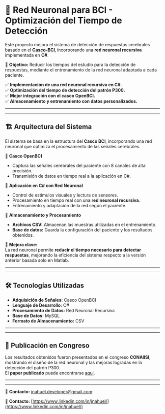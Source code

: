 # 🧠 Red Neuronal para BCI - Optimización del Tiempo de Detección  

Este proyecto mejora el sistema de detección de respuestas cerebrales basado en el **[Casco-BCI](https://github.com/jnahuel-developer/Casco-BCI)**, incorporando una **red neuronal recursiva** implementada en **C#**.  

📌 **Objetivo:** Reducir los tiempos del estudio para la detección de respuestas, mediante el entrenamiento de la red neuronal adaptada a cada paciente.  

✅ **Implementación de una red neuronal recursiva en C#.**  
✅ **Optimización del tiempo de detección del patrón P300.**  
✅ **Mejor integración con el casco OpenBCI.**  
✅ **Almacenamiento y entrenamiento con datos personalizados.**  


---
---


## 🏗️ Arquitectura del Sistema  

El sistema se basa en la estructura del **Casco BCI**, incorporando una red neuronal que optimiza el procesamiento de las señales cerebrales.  

🔹 **Casco OpenBCI**  
- Captura las señales cerebrales del paciente con 8 canales de alta precisión.  
- Transmisión de datos en tiempo real a la aplicación en C#.  

🔹 **Aplicación en C# con Red Neuronal**  
- Control de estímulos visuales y lectura de sensores.  
- Procesamiento en tiempo real con una **red neuronal recursiva**.  
- Entrenamiento y adaptación de la red según el paciente.  

🔹 **Almacenamiento y Procesamiento**  
- **Archivos CSV:** Almacenan las muestras utilizadas en el entrenamiento.  
- **Base de datos:** Guarda la configuración del paciente y los resultados obtenidos.  

📌 **Mejora clave:**  
La red neuronal permite **reducir el tiempo necesario para detectar respuestas**, mejorando la eficiencia del sistema respecto a la versión anterior basada solo en Matlab.  


---
---


## 🛠️ Tecnologías Utilizadas  

- **Adquisición de Señales:** Casco OpenBCI  
- **Lenguaje de Desarrollo:** C#  
- **Procesamiento de Datos:** Red Neuronal Recursiva  
- **Base de Datos:** MySQL  
- **Formato de Almacenamiento:** CSV  


---
---


## 📜 Publicación en Congreso  

Los resultados obtenidos fueron presentados en el congreso **CONAIISI**, mostrando el diseño de la red neuronal y las mejoras logradas en la detección del patrón P300.  
El **paper publicado** puede encontrarse [aqui](https://github.com/jnahuel-developer/Red-neuronal-para-BCI/blob/main/Paper/2019.%20CONAIISI.pdf).  


---
---


📩 **Contacto:** [jnahuel.developer@gmail.com](jnahuel.developer@gmail.com)  

📩 **Contacto:** [https://www.linkedin.com/in/jnahuel/](https://www.linkedin.com/in/jnahuel/)  
